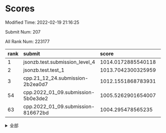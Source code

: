 # Scores

Modified Time: 2022-02-19 21:16:25

Submit Num: 207

All Rank Num: 223177

| rank |               submit               |       score        |       sigma        | pk_num |
| :--- | :--------------------------------- | :----------------- | :----------------- | :----- |
| 1    | jsonzb.test.submission_level_4     | 1014.0172885540118 | 0.785214557392349  | 4308   |
| 2    | jsonzb.test.test_1                 | 1013.7042300325959 | 0.8200389030644444 | 4311   |
| 3    | cpp.21_12_24.submission-2b2ea0d7   | 1012.1551868783931 | 0.7847594416254347 | 4311   |
| 54   | cpp.2022_01_09.submission-5b0e3de2 | 1005.5262901654007 | 0.7239821500767875 | 4312   |
| 63   | cpp.2022_01_09.submission-816672bd | 1004.295478565235  | 0.7254095377953224 | 4311   |


<details>
<summary>全部</summary>

| rank |                 submit                 |       score        |       sigma        | pk_num |
| :--- | :------------------------------------- | :----------------- | :----------------- | :----- |
| 1    | jsonzb.test.submission_level_4         | 1014.0172885540118 | 0.785214557392349  | 4308   |
| 2    | jsonzb.test.test_1                     | 1013.7042300325959 | 0.8200389030644444 | 4311   |
| 3    | cpp.21_12_24.submission-2b2ea0d7       | 1012.1551868783931 | 0.7847594416254347 | 4311   |
| 4    | gobigger.level_3.submission_level_3_12 | 1011.8711376314114 | 0.7707711704124501 | 4311   |
| 5    | gobigger.level_3.submission_level_3_25 | 1011.8514708395144 | 0.7606678504772572 | 4314   |
| 6    | gobigger.level_3.submission_level_3_44 | 1011.591128645597  | 0.7638369884306945 | 4317   |
| 7    | gobigger.level_3.submission_level_3_32 | 1011.4436852550562 | 0.780056424251656  | 4312   |
| 8    | gobigger.level_3.submission_level_3_4  | 1011.4060273179    | 0.7706146037906596 | 4309   |
| 9    | gobigger.level_3.submission_level_3_33 | 1011.2137963902514 | 0.7714183388522834 | 4304   |
| 10   | gobigger.level_3.submission_level_3_1  | 1011.0905728274712 | 0.7713161962734592 | 4313   |
| 11   | gobigger.level_3.submission_level_3_48 | 1010.9396894175148 | 0.7759431753669147 | 4306   |
| 12   | gobigger.level_3.submission_level_3_2  | 1010.8610349944607 | 0.7787186252841098 | 4310   |
| 13   | gobigger.level_3.submission_level_3_22 | 1010.8283990328558 | 0.7662129333168707 | 4317   |
| 14   | gobigger.level_3.submission_level_3_15 | 1010.8067289385987 | 0.7992003766422446 | 4317   |
| 15   | gobigger.level_3.submission_level_3_35 | 1010.7560303385957 | 0.777684043538652  | 4318   |
| 16   | gobigger.level_3.submission_level_3_37 | 1010.7398810291608 | 0.7518402453157119 | 4312   |
| 17   | gobigger.level_3.submission_level_3_23 | 1010.6646382259545 | 0.7776097489770447 | 4316   |
| 18   | gobigger.level_3.submission_level_3_19 | 1010.6411550575376 | 0.7838320500464732 | 4307   |
| 19   | gobigger.level_3.submission_level_3_31 | 1010.6236526227252 | 0.7957694765293846 | 4311   |
| 20   | gobigger.level_3.submission_level_3_27 | 1010.5817839595101 | 0.7782993154389783 | 4315   |
| 21   | gobigger.level_3.submission_level_3_10 | 1010.4768466440047 | 0.735948241604466  | 4313   |
| 22   | gobigger.level_3.submission_level_3_47 | 1010.4757625260879 | 0.7674606172231847 | 4310   |
| 23   | gobigger.level_3.submission_level_3_38 | 1010.3662568340804 | 0.7568534479664993 | 4308   |
| 24   | gobigger.level_3.submission_level_3_40 | 1010.3494834087119 | 0.7751432203245497 | 4315   |
| 25   | gobigger.level_3.submission_level_3_11 | 1010.2581798337699 | 0.746207511409306  | 4306   |
| 26   | gobigger.level_3.submission_level_3_5  | 1010.2399009456418 | 0.7557660162648298 | 4314   |
| 27   | gobigger.level_3.submission_level_3_8  | 1010.1476831856999 | 0.7509595532304206 | 4315   |
| 28   | gobigger.level_3.submission_level_3_36 | 1010.1461913200841 | 0.7746752397284427 | 4319   |
| 29   | gobigger.level_3.submission_level_3_39 | 1010.0172405705395 | 0.7643812192314758 | 4315   |
| 30   | gobigger.level_3.submission_level_3_16 | 1009.9621370490279 | 0.7678804652427617 | 4311   |
| 31   | gobigger.level_3.submission_level_3_34 | 1009.8486212000192 | 0.7553499814719609 | 4313   |
| 32   | gobigger.level_3.submission_level_3_30 | 1009.8060552860788 | 0.7614422626100636 | 4316   |
| 33   | gobigger.level_3.submission_level_3_18 | 1009.8032320120396 | 0.7481961810316076 | 4311   |
| 34   | gobigger.level_3.submission_level_3_6  | 1009.7943144128867 | 0.7470428848400789 | 4316   |
| 35   | gobigger.level_3.submission_level_3_9  | 1009.7739776868624 | 0.7608040207114752 | 4309   |
| 36   | gobigger.level_3.submission_level_3_0  | 1009.7627238861645 | 0.7555037476974922 | 4311   |
| 37   | gobigger.level_3.submission_level_3_21 | 1009.7587984348334 | 0.7614820548799897 | 4313   |
| 38   | gobigger.level_3.submission_level_3_7  | 1009.7212769383478 | 0.7758633573621114 | 4310   |
| 39   | gobigger.level_3.submission_level_3_3  | 1009.6762027992087 | 0.7565252887031182 | 4312   |
| 40   | gobigger.level_3.submission_level_3_42 | 1009.5806334063217 | 0.7616312189346838 | 4313   |
| 41   | gobigger.level_3.submission_level_3_20 | 1009.4712826599184 | 0.7641786156353009 | 4314   |
| 42   | gobigger.level_3.submission_level_3_13 | 1009.3013711507601 | 0.7623063118393906 | 4311   |
| 43   | gobigger.level_3.submission_level_3_24 | 1009.259458079279  | 0.7708031701377045 | 4304   |
| 44   | gobigger.level_3.submission_level_3_28 | 1009.1598129069147 | 0.7524586925650499 | 4310   |
| 45   | gobigger.level_3.submission_level_3_46 | 1008.8847559349904 | 0.7646956299624018 | 4314   |
| 46   | gobigger.level_3.submission_level_3_45 | 1008.8078751833395 | 0.7513410579915919 | 4314   |
| 47   | gobigger.level_3.submission_level_3_41 | 1008.7315657702883 | 0.7684627945103648 | 4311   |
| 48   | gobigger.level_3.submission_level_3_26 | 1008.723995905053  | 0.7573732551386043 | 4312   |
| 49   | gobigger.level_3.submission_level_3_14 | 1008.3764577944092 | 0.7490531860131654 | 4317   |
| 50   | gobigger.level_3.submission_level_3_29 | 1008.2971740190291 | 0.7518297250902009 | 4317   |
| 51   | gobigger.level_3.submission_level_3_49 | 1008.1487630467676 | 0.7438306887923523 | 4308   |
| 52   | gobigger.level_3.submission_level_3_43 | 1008.0576052561629 | 0.7462837130465618 | 4309   |
| 53   | gobigger.level_3.submission_level_3_17 | 1007.0175092776547 | 0.7431621853439159 | 4313   |
| 54   | cpp.2022_01_09.submission-5b0e3de2     | 1005.5262901654007 | 0.7239821500767875 | 4312   |
| 55   | gobigger.level_1.submission_level_1_29 | 1004.7730755779046 | 0.7243739892297609 | 4314   |
| 56   | gobigger.level_1.submission_level_1_21 | 1004.7571423801403 | 0.7238543407016172 | 4312   |
| 57   | gobigger.level_1.submission_level_1_7  | 1004.7460896930673 | 0.7130341669664493 | 4314   |
| 58   | gobigger.level_1.submission_level_1_15 | 1004.6714373087866 | 0.7282182972138963 | 4312   |
| 59   | gobigger.level_1.submission_level_1_22 | 1004.5047706622113 | 0.7218265633968717 | 4311   |
| 60   | gobigger.level_1.submission_level_1_23 | 1004.488057692353  | 0.7287827248404651 | 4307   |
| 61   | gobigger.level_1.submission_level_1_36 | 1004.4080556028082 | 0.7189168415970767 | 4311   |
| 62   | gobigger.level_1.submission_level_1_38 | 1004.3633761187338 | 0.7164521745560939 | 4312   |
| 63   | cpp.2022_01_09.submission-816672bd     | 1004.295478565235  | 0.7254095377953224 | 4311   |
| 64   | gobigger.level_1.submission_level_1_9  | 1004.1820638095077 | 0.7193706174036444 | 4317   |
| 65   | gobigger.level_1.submission_level_1_13 | 1004.0373145981195 | 0.7228891646053612 | 4312   |
| 66   | gobigger.level_1.submission_level_1_37 | 1004.0266106196516 | 0.7087290070623312 | 4318   |
| 67   | gobigger.level_1.submission_level_1_33 | 1003.9631845400191 | 0.7077497562718797 | 4309   |
| 68   | gobigger.level_1.submission_level_1_8  | 1003.8947621416324 | 0.705579032606009  | 4314   |
| 69   | gobigger.level_1.submission_level_1_25 | 1003.8902937723277 | 0.7179795220565698 | 4311   |
| 70   | gobigger.level_1.submission_level_1_39 | 1003.8867358223113 | 0.7091945776287008 | 4312   |
| 71   | gobigger.level_1.submission_level_1_40 | 1003.7477300018771 | 0.7182508663570621 | 4314   |
| 72   | gobigger.level_1.submission_level_1_48 | 1003.723995920297  | 0.7177898387992351 | 4312   |
| 73   | gobigger.level_1.submission_level_1_28 | 1003.669737193514  | 0.7202545074959664 | 4314   |
| 74   | gobigger.level_1.submission_level_1_35 | 1003.6503425602389 | 0.7163431876993744 | 4316   |
| 75   | gobigger.level_1.submission_level_1_34 | 1003.637887533471  | 0.7262237784920575 | 4308   |
| 76   | gobigger.level_1.submission_level_1_32 | 1003.6268729559671 | 0.7134880727370887 | 4309   |
| 77   | gobigger.level_1.submission_level_1_24 | 1003.5405195143194 | 0.7075288877167882 | 4316   |
| 78   | gobigger.level_1.submission_level_1_14 | 1003.4574243209111 | 0.7266790580973024 | 4310   |
| 79   | gobigger.level_1.submission_level_1_18 | 1003.4074896642338 | 0.7104315217632945 | 4316   |
| 80   | gobigger.level_1.submission_level_1_47 | 1003.3974123886605 | 0.714405209536521  | 4310   |
| 81   | gobigger.level_1.submission_level_1_45 | 1003.3819304003586 | 0.7193047792884807 | 4314   |
| 82   | gobigger.level_1.submission_level_1_43 | 1003.3644807053175 | 0.7032462083681206 | 4309   |
| 83   | gobigger.level_1.submission_level_1_6  | 1003.312452704369  | 0.7111022757786533 | 4316   |
| 84   | gobigger.level_1.submission_level_1_44 | 1003.3000045791341 | 0.7171072004565844 | 4312   |
| 85   | gobigger.level_1.submission_level_1_30 | 1003.2843510595951 | 0.7225171344741309 | 4315   |
| 86   | gobigger.level_1.submission_level_1_5  | 1003.2114078678073 | 0.7246209148063727 | 4312   |
| 87   | gobigger.level_1.submission_level_1_16 | 1003.0677595888716 | 0.7140004691807843 | 4311   |
| 88   | gobigger.level_1.submission_level_1_17 | 1002.9847687903319 | 0.7129215567688566 | 4313   |
| 89   | gobigger.level_1.submission_level_1_19 | 1002.9726873027523 | 0.7307729528785025 | 4315   |
| 90   | gobigger.level_1.submission_level_1_27 | 1002.924012031611  | 0.7161604932629049 | 4312   |
| 91   | gobigger.level_1.submission_level_1_12 | 1002.896155535624  | 0.7196765282367721 | 4314   |
| 92   | gobigger.level_1.submission_level_1_0  | 1002.784739273826  | 0.7218383919298378 | 4309   |
| 93   | gobigger.level_1.submission_level_1_42 | 1002.771502485516  | 0.7309540012110012 | 4312   |
| 94   | gobigger.level_1.submission_level_1_26 | 1002.7178885238843 | 0.7115275302046856 | 4312   |
| 95   | gobigger.level_1.submission_level_1_2  | 1002.6130803794965 | 0.7105914477488082 | 4307   |
| 96   | gobigger.level_1.submission_level_1_1  | 1002.4614130830271 | 0.7232451486265157 | 4309   |
| 97   | gobigger.level_1.submission_level_1_31 | 1002.4417663805388 | 0.7129774934129534 | 4311   |
| 98   | gobigger.level_1.submission_level_1_49 | 1002.3807186306105 | 0.7157490876910768 | 4316   |
| 99   | gobigger.level_1.submission_level_1_11 | 1001.9972696533748 | 0.7147365162422343 | 4315   |
| 100  | gobigger.level_1.submission_level_1_41 | 1001.947638973333  | 0.7060204151591872 | 4313   |
| 101  | gobigger.level_1.submission_level_1_20 | 1001.8427907021628 | 0.7126799557504299 | 4313   |
| 102  | gobigger.level_1.submission_level_1_3  | 1001.6865182790117 | 0.710163140892125  | 4316   |
| 103  | gobigger.level_1.submission_level_1_4  | 1001.6829626777693 | 0.709025159450142  | 4311   |
| 104  | gobigger.level_1.submission_level_1_10 | 1001.6435985782451 | 0.7122437900168752 | 4315   |
| 105  | gobigger.level_1.submission_level_1_46 | 1001.6426289799731 | 0.7088730412940665 | 4315   |
| 106  | gobigger.random.submission_random_42   | 997.3536133140744  | 0.7143829958676825 | 4317   |
| 107  | gobigger.random.submission_random_21   | 997.2843061307366  | 0.6870958082151254 | 4311   |
| 108  | gobigger.random.submission_random_23   | 996.9726898513126  | 0.7045462867588632 | 4315   |
| 109  | gobigger.random.submission_random_4    | 996.9194747366174  | 0.7030238135074294 | 4312   |
| 110  | gobigger.random.submission_random_35   | 996.824822019671   | 0.7054345299149917 | 4313   |
| 111  | gobigger.random.submission_random_24   | 996.7848875416674  | 0.7080373249134639 | 4315   |
| 112  | gobigger.random.submission_random_17   | 996.7821441628594  | 0.7000391423058642 | 4309   |
| 113  | gobigger.random.submission_random_29   | 996.710344632036   | 0.7089191105915692 | 4317   |
| 114  | gobigger.random.submission_random_44   | 996.6725951909531  | 0.7095136363812331 | 4319   |
| 115  | gobigger.random.submission_random_40   | 996.5555249689727  | 0.7046629153298318 | 4314   |
| 116  | gobigger.random.submission_random_34   | 996.4726113926073  | 0.6960107545045535 | 4311   |
| 117  | gobigger.random.submission_random_37   | 996.4535255540924  | 0.7176106308374691 | 4312   |
| 118  | gobigger.random.submission_random_47   | 996.4166898906103  | 0.7176793817808861 | 4312   |
| 119  | gobigger.random.submission_random_14   | 996.382333328222   | 0.7037604650812005 | 4310   |
| 120  | gobigger.random.submission_random_32   | 996.3668034758956  | 0.716481844678175  | 4316   |
| 121  | gobigger.random.submission_random_28   | 996.3363774447167  | 0.7017522271106131 | 4311   |
| 122  | gobigger.random.submission_random_6    | 996.3297273192785  | 0.7100053147100934 | 4314   |
| 123  | gobigger.random.submission_random_3    | 996.1263301169284  | 0.7029719151377071 | 4309   |
| 124  | gobigger.random.submission_random_27   | 996.1114331282708  | 0.7194782190270201 | 4313   |
| 125  | gobigger.random.submission_random_10   | 996.0529272523014  | 0.7063595375153429 | 4314   |
| 126  | gobigger.random.submission_random_5    | 996.0433335053508  | 0.7178782392599026 | 4316   |
| 127  | gobigger.random.submission_random_13   | 996.0338379772716  | 0.7215194345957057 | 4313   |
| 128  | gobigger.random.submission_random_49   | 996.0283589816785  | 0.7195067143734216 | 4317   |
| 129  | gobigger.random.submission_random_38   | 995.9682099927863  | 0.6998292108443638 | 4309   |
| 130  | gobigger.random.submission_random_12   | 995.9242861209236  | 0.7122784160853433 | 4312   |
| 131  | gobigger.random.submission_random_36   | 995.8027116980934  | 0.7160949132411167 | 4310   |
| 132  | gobigger.random.submission_random_2    | 995.7466038429836  | 0.7054142560609765 | 4316   |
| 133  | gobigger.random.submission_random_25   | 995.7076731117492  | 0.7258940381788954 | 4320   |
| 134  | gobigger.random.submission_random_1    | 995.6730050708069  | 0.7183200474858527 | 4312   |
| 135  | gobigger.random.submission_random_43   | 995.6501652673858  | 0.7198387778329688 | 4311   |
| 136  | gobigger.random.submission_random_33   | 995.5757976831381  | 0.7216262269407974 | 4311   |
| 137  | gobigger.random.submission_random_8    | 995.5451603292745  | 0.716246824810303  | 4310   |
| 138  | gobigger.random.submission_random_30   | 995.5402801791188  | 0.7283054880591232 | 4316   |
| 139  | gobigger.random.submission_random_39   | 995.5387150048111  | 0.7135712039690898 | 4312   |
| 140  | gobigger.random.submission_random_48   | 995.5124327037344  | 0.7271136997451823 | 4311   |
| 141  | gobigger.random.submission_random_46   | 995.5104829024474  | 0.714793355241969  | 4311   |
| 142  | gobigger.random.submission_random_7    | 995.500441043547   | 0.716893423819492  | 4314   |
| 143  | gobigger.random.submission_random_22   | 995.3307117972353  | 0.7104697133069016 | 4312   |
| 144  | gobigger.random.submission_random_31   | 995.3226846226739  | 0.7091103196966005 | 4311   |
| 145  | gobigger.random.submission_random_41   | 995.2592053474989  | 0.7185407561975315 | 4313   |
| 146  | gobigger.random.submission_random_45   | 995.2486356257343  | 0.7265047692279568 | 4314   |
| 147  | gobigger.random.submission_random_20   | 995.0901165993489  | 0.7171019640303277 | 4317   |
| 148  | gobigger.random.submission_random_18   | 995.0187466308269  | 0.6964508883646123 | 4315   |
| 149  | gobigger.random.submission_random_16   | 994.9699133348746  | 0.7311844014712572 | 4313   |
| 150  | gobigger.random.submission_random_9    | 994.9367332743599  | 0.7180012286731124 | 4308   |
| 151  | gobigger.random.submission_random_15   | 994.9337459340701  | 0.7133909308073638 | 4311   |
| 152  | gobigger.random.submission_random_19   | 994.8297353794251  | 0.7191162550986931 | 4314   |
| 153  | gobigger.random.submission_random_11   | 994.6402560577978  | 0.7092280019155751 | 4315   |
| 154  | gobigger.random.submission_random_0    | 994.5679812753234  | 0.7239228071222107 | 4314   |
| 155  | gobigger.random.submission_random_26   | 994.3419559590179  | 0.7333240084535195 | 4314   |
| 156  | gobigger.level_2.submission_level_2_28 | 994.0235848204086  | 0.7233839619391675 | 4315   |
| 157  | gobigger.level_2.submission_level_2_37 | 993.8640738481189  | 0.7457446645812891 | 4313   |
| 158  | gobigger.level_2.submission_level_2_30 | 993.859603961162   | 0.7176404497956762 | 4313   |
| 159  | gobigger.level_2.submission_level_2_31 | 993.802293593419   | 0.7234435795736368 | 4312   |
| 160  | gobigger.level_2.submission_level_2_40 | 993.6345421721437  | 0.7284780975303633 | 4313   |
| 161  | gobigger.level_2.submission_level_2_20 | 993.3537786592526  | 0.7636356784291646 | 4312   |
| 162  | gobigger.level_2.submission_level_2_13 | 992.7957736888064  | 0.7404874815492158 | 4308   |
| 163  | gobigger.level_2.submission_level_2_17 | 992.7403837210171  | 0.7439727997223906 | 4317   |
| 164  | gobigger.level_2.submission_level_2_2  | 992.6972283365295  | 0.7438316350205143 | 4315   |
| 165  | gobigger.level_2.submission_level_2_12 | 992.6510406299482  | 0.7422707030522637 | 4313   |
| 166  | gobigger.level_2.submission_level_2_8  | 992.646425013403   | 0.7408492067358007 | 4313   |
| 167  | gobigger.level_2.submission_level_2_43 | 992.6405547899772  | 0.7498205782895159 | 4312   |
| 168  | gobigger.level_2.submission_level_2_47 | 992.5833757086189  | 0.7584929955587082 | 4315   |
| 169  | gobigger.level_2.submission_level_2_23 | 992.5352015649838  | 0.734400681903562  | 4311   |
| 170  | gobigger.level_2.submission_level_2_34 | 992.4564319532047  | 0.7295360012034791 | 4313   |
| 171  | gobigger.level_2.submission_level_2_3  | 992.4163540321669  | 0.7421160665674695 | 4320   |
| 172  | gobigger.level_2.submission_level_2_9  | 992.3946823775805  | 0.7420332705514715 | 4310   |
| 173  | gobigger.level_2.submission_level_2_24 | 992.3517017636909  | 0.7351165514273353 | 4313   |
| 174  | gobigger.level_2.submission_level_2_10 | 992.3079273637195  | 0.7430992578216342 | 4312   |
| 175  | gobigger.level_2.submission_level_2_49 | 992.2891435492802  | 0.7363728103172463 | 4314   |
| 176  | gobigger.level_2.submission_level_2_41 | 992.2726470701336  | 0.7397289884163597 | 4317   |
| 177  | gobigger.level_2.submission_level_2_39 | 992.2430610721101  | 0.7268841685688643 | 4313   |
| 178  | gobigger.level_2.submission_level_2_11 | 992.2316909475418  | 0.7303799129145769 | 4313   |
| 179  | gobigger.level_2.submission_level_2_21 | 992.2153602146165  | 0.738799678970638  | 4311   |
| 180  | gobigger.level_2.submission_level_2_7  | 992.2006862965924  | 0.7570113049884829 | 4314   |
| 181  | gobigger.level_2.submission_level_2_33 | 992.0255623789234  | 0.7483987570272671 | 4312   |
| 182  | gobigger.level_2.submission_level_2_1  | 991.9514496649717  | 0.7431501023777861 | 4310   |
| 183  | gobigger.level_2.submission_level_2_36 | 991.936887648071   | 0.7778132221977433 | 4310   |
| 184  | gobigger.level_2.submission_level_2_29 | 991.9101299998503  | 0.7444769202325864 | 4313   |
| 185  | gobigger.level_2.submission_level_2_0  | 991.8418589979226  | 0.7522868375860101 | 4314   |
| 186  | gobigger.level_2.submission_level_2_38 | 991.7110120171815  | 0.7478016380456702 | 4309   |
| 187  | gobigger.level_2.submission_level_2_26 | 991.6954369940377  | 0.7572906164295148 | 4310   |
| 188  | gobigger.level_2.submission_level_2_15 | 991.6710783155977  | 0.7525406890709707 | 4315   |
| 189  | gobigger.level_2.submission_level_2_27 | 991.6588540313185  | 0.7441344384262358 | 4315   |
| 190  | gobigger.level_2.submission_level_2_6  | 991.6539961201622  | 0.742542815354152  | 4311   |
| 191  | gobigger.level_2.submission_level_2_35 | 991.629976477009   | 0.7593144548291532 | 4313   |
| 192  | gobigger.level_2.submission_level_2_16 | 991.5874539283677  | 0.7506106953132333 | 4310   |
| 193  | gobigger.level_2.submission_level_2_22 | 991.5285794030284  | 0.7885479246937314 | 4314   |
| 194  | gobigger.level_2.submission_level_2_42 | 991.4323593442016  | 0.7672617528507373 | 4309   |
| 195  | gobigger.level_2.submission_level_2_5  | 991.3076190398997  | 0.7414873669089579 | 4317   |
| 196  | gobigger.level_2.submission_level_2_44 | 991.2617474440526  | 0.7514041706166795 | 4309   |
| 197  | gobigger.level_2.submission_level_2_25 | 991.2146104660518  | 0.7473190669988351 | 4315   |
| 198  | gobigger.level_2.submission_level_2_18 | 991.1164514671909  | 0.7711518280255866 | 4317   |
| 199  | gobigger.level_2.submission_level_2_4  | 991.048672144817   | 0.7601084930285343 | 4311   |
| 200  | gobigger.level_2.submission_level_2_19 | 990.856798862827   | 0.7465903917269812 | 4314   |
| 201  | gobigger.level_2.submission_level_2_46 | 990.6568723551114  | 0.762558146897901  | 4311   |
| 202  | gobigger.level_2.submission_level_2_48 | 990.590339242304   | 0.7633970988249008 | 4313   |
| 203  | gobigger.level_2.submission_level_2_32 | 990.5649004357491  | 0.7527554472949358 | 4310   |
| 204  | gobigger.level_2.submission_level_2_14 | 990.4660246941392  | 0.750353553162768  | 4315   |
| 205  | gobigger.level_2.submission_level_2_45 | 990.2044377776125  | 0.7775368668844634 | 4308   |
| 206  | gobigger.none.submission_none_1        | 978.2457471781353  | 1.2279056388831193 | 4312   |
| 207  | gobigger.none.submission_none_0        | 976.8660530556589  | 1.3696304500499514 | 4312   |

</details>